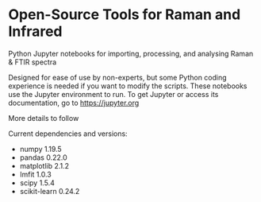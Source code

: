 # Open-Source Tools for Raman and Infrared
Python Jupyter notebooks for importing, processing, and analysing Raman &amp; FTIR spectra

Designed for ease of use by non-experts, but some Python coding experience is needed if you want to modify the scripts.
These notebooks use the Jupyter environment to run. To get Jupyter or access its documentation, go to https://jupyter.org

More details to follow

Current dependencies and versions:
- numpy 1.19.5
- pandas 0.22.0
- matplotlib 2.1.2
- lmfit 1.0.3
- scipy 1.5.4
- scikit-learn 0.24.2
